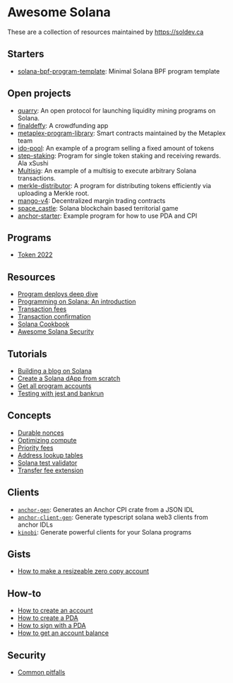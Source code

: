 # Awesome Solana

These are a collection of resources maintained by https://soldev.ca

## Starters

- [solana-bpf-program-template](https://github.com/mvines/solana-bpf-program-template): Minimal Solana BPF program template

## Open projects

- [quarry](https://github.com/QuarryProtocol/quarry/tree/master): An open protocol for launching liquidity mining programs on Solana.
- [finaldeffy](https://github.com/SiddheshZagade/finaldeffy): A crowdfunding app
- [metaplex-program-library](https://github.com/metaplex-foundation/metaplex-program-library): Smart contracts maintained by the Metaplex team
- [ido-pool](https://github.com/blockworks-foundation/ido-pool): An example of a program selling a fixed amount of tokens
- [step-staking](https://github.com/step-finance/step-staking): Program for single token staking and receiving rewards. Ala xSushi
- [Multisig](https://github.com/coral-xyz/multisig): An example of a multisig to execute arbitrary Solana transactions.
- [merkle-distributor](https://github.com/saber-hq/merkle-distributor): A program for distributing tokens efficiently via uploading a Merkle root.
- [mango-v4](https://github.com/blockworks-foundation/mango-v4): Decentralized margin trading contracts
- [space\_castle](https://github.com/belakm/space_castle): Solana blockchain based territorial game
- [anchor-starter](https://github.com/solana-developers/anchor-starter): Example program for how to use PDA and CPI

## Programs

- [Token 2022](https://spl.solana.com/token-2022)

## Resources

- [Program deploys deep dive](https://jstarry.notion.site/Program-deploys-29780c48794c47308d5f138074dd9838)
- [Programming on Solana: An introduction](https://paulx.dev/blog/2021/01/14/programming-on-solana-an-introduction/#instruction-rs-part-1-general-code-structure-and-the-beginning-of-the-escrow-program-flow)
- [Transaction fees](https://jstarry.notion.site/Transaction-Fees-f09387e6a8d84287aa16a34ecb58e239)
- [Transaction confirmation](https://jstarry.notion.site/Transaction-confirmation-d5b8f4e09b9c4a70a1f263f82307d7ce)
- [Solana Cookbook](https://solanacookbook.com)
- [Awesome Solana Security](https://github.com/0xMacro/awesome-solana-security)

## Tutorials

- [Building a blog on Solana](https://dev.to/findiglay/building-a-blog-on-solana-2pg8)
- [Create a Solana dApp from scratch](https://lorisleiva.com/create-a-solana-dapp-from-scratch)
- [Get all program accounts](https://solana.com/developers/guides/javascript/get-program-accounts)
- [Testing with jest and bankrun](https://solana.com/developers/guides/advanced/testing-with-jest-and-bankrun)

## Concepts

- [Durable nonces](https://solana.com/developers/guides/advanced/introduction-to-durable-nonces)
- [Optimizing compute](https://solana.com/developers/guides/advanced/how-to-optimize-compute)
- [Priority fees](https://solana.com/developers/guides/advanced/how-to-use-priority-fees)
- [Address lookup tables](https://solana.com/developers/guides/advanced/lookup-tables)
- [Solana test validator](https://solana.com/developers/guides/getstarted/solana-test-validator)
- [Transfer fee extension](https://solana.com/developers/guides/token-extensions/transfer-fee)

## Clients

- [`anchor-gen`](https://github.com/saber-hq/anchor-gen): Generates an Anchor CPI crate from a JSON IDL
- [`anchor-client-gen`](https://github.com/kklas/anchor-client-gen): Generate typescript solana web3 clients from anchor IDLs
- [`kinobi`](https://github.com/metaplex-foundation/kinobi): Generate powerful clients for your Solana programs

## Gists

- [How to make a resizeable zero copy account](https://gist.github.com/Henry-E/1754501b7b94f3b50ab27206278e2bf7)

## How-to

- [How to create an account](https://solana.com/developers/cookbook/accounts/create-account)
- [How to create a PDA](https://solana.com/developers/cookbook/accounts/create-pda-account)
- [How to sign with a PDA](https://solana.com/developers/cookbook/accounts/sign-with-pda)
- [How to get an account balance](https://solana.com/developers/cookbook/accounts/get-account-balance)

## Security

- [Common pitfalls](https://neodyme.io/en/blog/solana_common_pitfalls)
